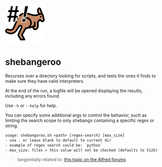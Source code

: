 <img src="./icon.png" width="128" />

# shebangeroo

Recurses over a directory looking for scripts, and tests the ones it finds to make sure they have valid interpreters.

At the end of the run, a logfile will be opened displaying the results, including any errors found.

Use `-h` or `--help` for help.

You can specify some additional args to control the behavior, such as limiting the search scope to only shebangs containing a specific regex or string.

```
usage: shebangaroo.sh <path> [regex-search] [max_size]
- use . or leave blank to default to current dir
- example of regex search could be: `python`
- max_size: files > this value will not be checked (defaults to 512k)
```

> tangentially related to: [this topic on the Alfred forums](https://www.alfredforum.com/topic/21940-not-quite-a-bug-updating-a-workflow-should-not-automatically-enable-it-if-disabled/?do=findComment&comment=114168)
